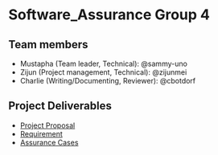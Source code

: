 # Software_Assurance Group 4
## Team members
- Mustapha (Team leader, Technical): @sammy-uno
- Zijun (Project management, Technical): @zijunmei
- Charlie (Writing/Documenting, Reviewer): @cbotdorf
## Project Deliverables
- [Project Proposal](/project_proposal.md)
- [Requirement](/Requirements_for_SSE.md)
- [Assurance Cases](/Assurance_Cases_for_SSE.md)

